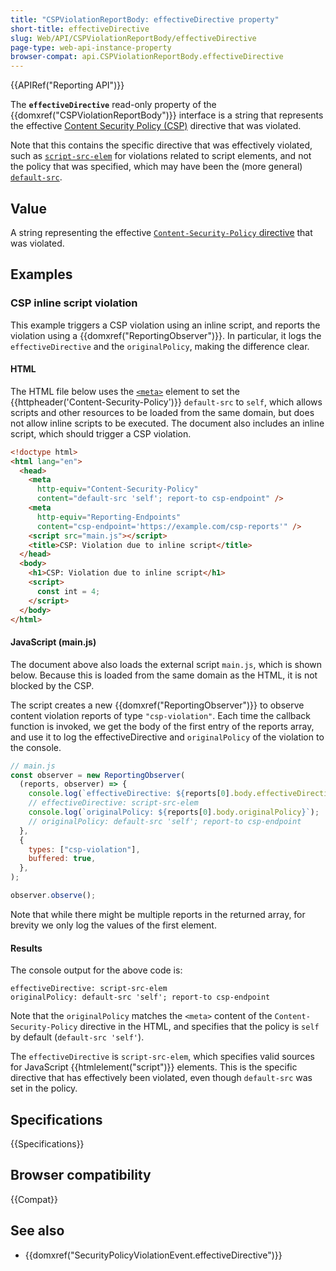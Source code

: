 ```yaml
---
title: "CSPViolationReportBody: effectiveDirective property"
short-title: effectiveDirective
slug: Web/API/CSPViolationReportBody/effectiveDirective
page-type: web-api-instance-property
browser-compat: api.CSPViolationReportBody.effectiveDirective
---
```


{{APIRef("Reporting API")}}

The **`effectiveDirective`** read-only property of the {{domxref("CSPViolationReportBody")}} interface is a string that represents the effective [Content Security Policy (CSP)](/en-US/docs/Web/HTTP/Guides/CSP) directive that was violated.

Note that this contains the specific directive that was effectively violated, such as [`script-src-elem`](/en-US/docs/Web/HTTP/Reference/Headers/Content-Security-Policy/script-src-elem) for violations related to script elements, and not the policy that was specified, which may have been the (more general) [`default-src`](/en-US/docs/Web/HTTP/Reference/Headers/Content-Security-Policy/default-src).

## Value

A string representing the effective [`Content-Security-Policy` directive](/en-US/docs/Web/HTTP/Reference/Headers/Content-Security-Policy#directives) that was violated.

## Examples

### CSP inline script violation

This example triggers a CSP violation using an inline script, and reports the violation using a {{domxref("ReportingObserver")}}.
In particular, it logs the `effectiveDirective` and the `originalPolicy`, making the difference clear.

#### HTML

The HTML file below uses the [`<meta>`](/en-US/docs/Web/HTML/Reference/Element/meta) element to set the {{httpheader('Content-Security-Policy')}} `default-src` to `self`, which allows scripts and other resources to be loaded from the same domain, but does not allow inline scripts to be executed.
The document also includes an inline script, which should trigger a CSP violation.

```html
<!doctype html>
<html lang="en">
  <head>
    <meta
      http-equiv="Content-Security-Policy"
      content="default-src 'self'; report-to csp-endpoint" />
    <meta
      http-equiv="Reporting-Endpoints"
      content="csp-endpoint='https://example.com/csp-reports'" />
    <script src="main.js"></script>
    <title>CSP: Violation due to inline script</title>
  </head>
  <body>
    <h1>CSP: Violation due to inline script</h1>
    <script>
      const int = 4;
    </script>
  </body>
</html>
```

#### JavaScript (main.js)

The document above also loads the external script `main.js`, which is shown below.
Because this is loaded from the same domain as the HTML, it is not blocked by the CSP.

The script creates a new {{domxref("ReportingObserver")}} to observe content violation reports of type `"csp-violation"`.
Each time the callback function is invoked, we get the body of the first entry of the reports array, and use it to log the effectiveDirective and `originalPolicy` of the violation to the console.

```js
// main.js
const observer = new ReportingObserver(
  (reports, observer) => {
    console.log(`effectiveDirective: ${reports[0].body.effectiveDirective}`);
    // effectiveDirective: script-src-elem
    console.log(`originalPolicy: ${reports[0].body.originalPolicy}`);
    // originalPolicy: default-src 'self'; report-to csp-endpoint
  },
  {
    types: ["csp-violation"],
    buffered: true,
  },
);

observer.observe();
```

Note that while there might be multiple reports in the returned array, for brevity we only log the values of the first element.

#### Results

The console output for the above code is:

```plain
effectiveDirective: script-src-elem
originalPolicy: default-src 'self'; report-to csp-endpoint
```

Note that the `originalPolicy` matches the `<meta>` content of the `Content-Security-Policy` directive in the HTML, and specifies that the policy is `self` by default (`default-src 'self'`).

The `effectiveDirective` is `script-src-elem`, which specifies valid sources for JavaScript {{htmlelement("script")}} elements.
This is the specific directive that has effectively been violated, even though `default-src` was set in the policy.

## Specifications

{{Specifications}}

## Browser compatibility

{{Compat}}

## See also

- {{domxref("SecurityPolicyViolationEvent.effectiveDirective")}}
